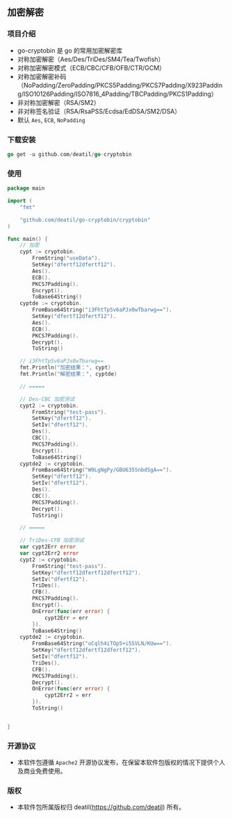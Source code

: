 ## 加密解密


### 项目介绍

*  go-cryptobin 是 go 的常用加密解密库
*  对称加密解密（Aes/Des/TriDes/SM4/Tea/Twofish）
*  对称加密解密模式（ECB/CBC/CFB/OFB/CTR/GCM）
*  对称加密解密补码（NoPadding/ZeroPadding/PKCS5Padding/PKCS7Padding/X923Padding/ISO10126Padding/ISO7816_4Padding/TBCPadding/PKCS1Padding）
*  非对称加密解密（RSA/SM2）
*  非对称签名验证（RSA/RsaPSS/Ecdsa/EdDSA/SM2/DSA）
*  默认 `Aes`, `ECB`, `NoPadding`


### 下载安装

~~~go
go get -u github.com/deatil/go-cryptobin
~~~


### 使用

~~~go
package main

import (
    "fmt"

    "github.com/deatil/go-cryptobin/cryptobin"
)

func main() {
    // 加密
    cypt := cryptobin.
        FromString("useData").
        SetKey("dfertf12dfertf12").
        Aes().
        ECB().
        PKCS7Padding().
        Encrypt().
        ToBase64String()
    cyptde := cryptobin.
        FromBase64String("i3FhtTp5v6aPJx0wTbarwg==").
        SetKey("dfertf12dfertf12").
        Aes().
        ECB().
        PKCS7Padding().
        Decrypt().
        ToString()

    // i3FhtTp5v6aPJx0wTbarwg==
    fmt.Println("加密结果：", cypt)
    fmt.Println("解密结果：", cyptde)

    // =====

    // Des-CBC 加密测试
    cypt2 := cryptobin.
        FromString("test-pass").
        SetKey("dfertf12").
        SetIv("dfertf12").
        Des().
        CBC().
        PKCS7Padding().
        Encrypt().
        ToBase64String()
    cyptde2 := cryptobin.
        FromBase64String("W9LgNgPy/GBU635SnbdSgA==").
        SetKey("dfertf12").
        SetIv("dfertf12").
        Des().
        CBC().
        PKCS7Padding().
        Decrypt().
        ToString()

    // =====

    // TriDes-CFB 加密测试
    var cypt2Err error
    var cypt2Err2 error
    cypt2 := cryptobin.
        FromString("test-pass").
        SetKey("dfertf12dfertf12dfertf12").
        SetIv("dfertf12").
        TriDes().
        CFB().
        PKCS7Padding().
        Encrypt().
        OnError(func(err error) {
            cypt2Err = err
        }).
        ToBase64String()
    cyptde2 := cryptobin.
        FromBase64String("oCqlh4iTOp5+i5SVLN/KUw==").
        SetKey("dfertf12dfertf12dfertf12").
        SetIv("dfertf12").
        TriDes().
        CFB().
        PKCS7Padding().
        Decrypt().
        OnError(func(err error) {
            cypt2Err2 = err
        }).
        ToString()


}

~~~


### 开源协议

*  本软件包遵循 `Apache2` 开源协议发布，在保留本软件包版权的情况下提供个人及商业免费使用。


### 版权

*  本软件包所属版权归 deatil(https://github.com/deatil) 所有。
